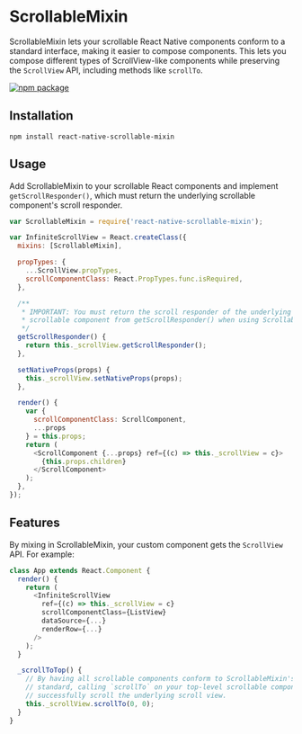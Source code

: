 # ScrollableMixin

ScrollableMixin lets your scrollable React Native components conform to a standard interface, making it easier to compose components. This lets you compose different types of ScrollView-like components while preserving the `ScrollView` API, including methods like `scrollTo`.

[![npm package](https://nodei.co/npm/react-native-scrollable-mixin.png?downloads=true&downloadRank=true&stars=true)](https://nodei.co/npm/react-native-scrollable-mixin/)

## Installation
```
npm install react-native-scrollable-mixin
```

## Usage

Add ScrollableMixin to your scrollable React components and implement `getScrollResponder()`, which must return the underlying scrollable component's scroll responder.

```js
var ScrollableMixin = require('react-native-scrollable-mixin');

var InfiniteScrollView = React.createClass({
  mixins: [ScrollableMixin],

  propTypes: {
    ...ScrollView.propTypes,
    scrollComponentClass: React.PropTypes.func.isRequired,
  },

  /**
   * IMPORTANT: You must return the scroll responder of the underlying
   * scrollable component from getScrollResponder() when using ScrollableMixin.
   */
  getScrollResponder() {
    return this._scrollView.getScrollResponder();
  },

  setNativeProps(props) {
    this._scrollView.setNativeProps(props);
  },

  render() {
    var {
      scrollComponentClass: ScrollComponent,
      ...props
    } = this.props;
    return (
      <ScrollComponent {...props} ref={(c) => this._scrollView = c}>
        {this.props.children}
      </ScrollComponent>
    );
  },
});
```

## Features

By mixing in ScrollableMixin, your custom component gets the `ScrollView` API. For example:

```js
class App extends React.Component {
  render() {
    return (
      <InfiniteScrollView
        ref={(c) => this._scrollView = c}
        scrollComponentClass={ListView}
        dataSource={...}
        renderRow={...}
      />
    );
  }

  _scrollToTop() {
    // By having all scrollable components conform to ScrollableMixin's
    // standard, calling `scrollTo` on your top-level scrollable component will
    // successfully scroll the underlying scroll view.
    this._scrollView.scrollTo(0, 0);
  }
}
```
